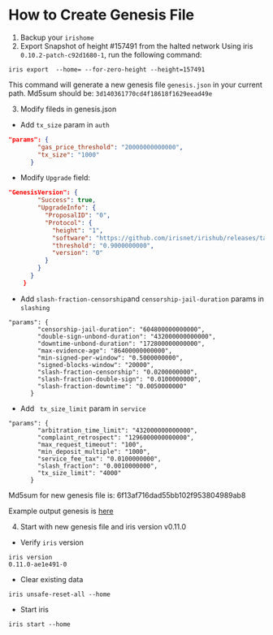 # How to Create Genesis File

1. Backup your `irishome`
2. Export Snapshot of height #157491 from the halted network
  Using iris `0.10.2-patch-c92d1680-1`, run the following command:
```
iris export  --home= --for-zero-height --height=157491
```
This command will generate a new genesis file `genesis.json` in your current path.
Md5sum should be: `3d140361770cd4f18618f1629eead49e`
 
3. Modify fileds in genesis.json
* Add `tx_size` param in `auth`
```json
"params": {
        "gas_price_threshold": "20000000000000",
        "tx_size": "1000"
      }
```
* Modify `Upgrade` field:
```json
"GenesisVersion": {
        "Success": true,
        "UpgradeInfo": {
          "ProposalID": "0",
          "Protocol": {
            "height": "1",
            "software": "https://github.com/irisnet/irishub/releases/tag/v0.11.0",
            "threshold": "0.9000000000",
            "version": "0"
          }
        }
      }
    }
```
* Add  `slash-fraction-censorship`and `censorship-jail-duration` params in `slashing`
```
"params": {
        "censorship-jail-duration": "604800000000000",
        "double-sign-unbond-duration": "432000000000000",
        "downtime-unbond-duration": "172800000000000",
        "max-evidence-age": "86400000000000",
        "min-signed-per-window": "0.5000000000",
        "signed-blocks-window": "20000",
        "slash-fraction-censorship": "0.0200000000",
        "slash-fraction-double-sign": "0.0100000000",
        "slash-fraction-downtime": "0.0050000000"
      }
```
*  Add ` tx_size_limit` param in `service`
```
"params": {
        "arbitration_time_limit": "432000000000000",
        "complaint_retrospect": "1296000000000000",
        "max_request_timeout": "100",
        "min_deposit_multiple": "1000",
        "service_fee_tax": "0.0100000000",
        "slash_fraction": "0.0010000000",
        "tx_size_limit": "4000"
      }
```
Md5sum for new genesis file is: 
6f13af716dad55bb102f953804989ab8

Example output genesis is [here](https://raw.githubusercontent.com/irisnet/testnets/master/fuxi/fuxi-8000/config/new-genesis.json)

4. Start with new genesis file and iris version v0.11.0 
* Verify `iris` version
```
iris version
0.11.0-ae1e491-0
```

* Clear existing data
```
iris unsafe-reset-all --home
```
* Start iris
```
iris start --home
```

